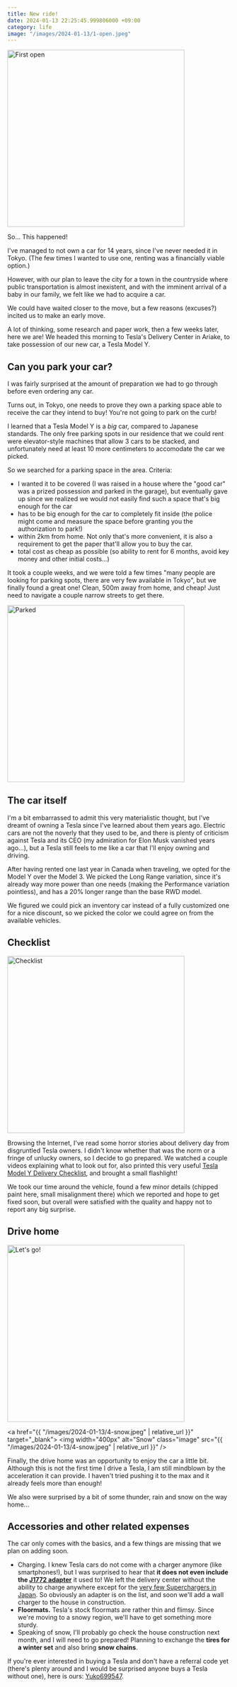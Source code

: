 ```yaml
---
title: New ride!
date: 2024-01-13 22:25:45.999806000 +09:00
category: life
image: "/images/2024-01-13/1-open.jpeg"
---
```


<p class="flex-centered">
  <a href="{{ "/images/2024-01-13/1-open.jpeg" | relative_url }}" target="_blank">
    <img width="400px" alt="First open" class="image" src="{{ "/images/2024-01-13/1-open.jpeg" | relative_url }}" />
  </a>
</p>

So... This happened!

I've managed to not own a car for 14 years, since I've never needed it in Tokyo. (The few times I wanted to use one, renting was a financially viable option.)

However, with our plan to leave the city for a town in the countryside where public transportation is almost inexistent, and with the imminent arrival of a baby in our family, we felt like we had to acquire a car.

We could have waited closer to the move, but a few reasons (excuses?) incited us to make an early move.

A lot of thinking, some research and paper work, then a few weeks later, here we are! We headed this morning to Tesla's Delivery Center in Ariake, to take possession of our new car, a Tesla Model Y.

## Can you park your car?

I was fairly surprised at the amount of preparation we had to go through before even ordering any car.

Turns out, in Tokyo, one needs to prove they own a parking space able to receive the car they intend to buy! You're not going to park on the curb!

I learned that a Tesla Model Y is a _big_ car, compared to Japanese standards.
The only free parking spots in our residence that we could rent were elevator-style machines that allow 3 cars to be stacked, and unfortunately need at least 10 more centimeters to accomodate the car we picked.

So we searched for a parking space in the area. Criteria:

- I wanted it to be covered (I was raised in a house where the "good car" was a prized possession and parked in the garage), but eventually gave up since we realized we would not easily find such a space that's big enough for the car
- has to be big enough for the car to completely fit inside (the police might come and measure the space before granting you the authorization to park!)
- within 2km from home. Not only that's more convenient, it is also a requirement to get the paper that'll allow you to buy the car.
- total cost as cheap as possible (so ability to rent for 6 months, avoid key money and other initial costs...)

It took a couple weeks, and we were told a few times "many people are looking for parking spots, there are very few available in Tokyo", but we finally found a great one! Clean, 500m away from home, and cheap! Just need to navigate a couple narrow streets to get there.

<p class="flex-centered">
  <a href="{{ "/images/2024-01-13/5-parked.jpeg" | relative_url }}" target="_blank">
    <img width="400px" alt="Parked" class="image" src="{{ "/images/2024-01-13/5-parked.jpeg" | relative_url }}" />
  </a>
</p>

## The car itself

I'm a bit embarrassed to admit this very materialistic thought, but I've dreamt of owning a Tesla since I've learned about them years ago.
Electric cars are not the noverly that they used to be, and there is plenty of criticism against Tesla and its CEO (my admiration for Elon Musk vanished years ago...), but a Tesla still feels to me like a car that I'll enjoy owning and driving.

After having rented one last year in Canada when traveling, we opted for the Model Y over the Model 3.
We picked the Long Range variation, since it's already way more power than one needs (making the Performance variation pointless), and has a 20% longer range than the base RWD model.

We figured we could pick an inventory car instead of a fully customized one for a nice discount, so we picked the color we could agree on from the available vehicles.

## Checklist

<p class="flex-centered">
  <a href="{{ "/images/2024-01-13/2-checklist.jpeg" | relative_url }}" target="_blank">
    <img width="400px" alt="Checklist" class="image" src="{{ "/images/2024-01-13/2-checklist.jpeg" | relative_url }}" />
  </a>
</p>

Browsing the Internet, I've read some horror stories about delivery day from disgruntled Tesla owners. I didn't know whether that was the norm or a fringe of unlucky owners, so I decide to go prepared. We watched a couple videos explaining what to look out for, also printed this very useful [Tesla Model Y Delivery Checklist](https://github.com/polymorphic/tesla-model-y-checklist), and brought a small flashlight!

We took our time around the vehicle, found a few minor details (chipped paint here, small misalignment there) which we reported and hope to get fixed soon, but overall were satisfied with the quality and happy not to report any big surprise.

## Drive home

<p class="flex-centered">
  <a href="{{ "/images/2024-01-13/3-letsgo.jpeg" | relative_url }}" target="_blank">
    <img width="400px" alt="Let's go!" class="image" src="{{ "/images/2024-01-13/3-letsgo.jpeg" | relative_url }}" />
  </a>

  <a href="{{ "/images/2024-01-13/4-snow.jpeg" | relative_url }}" target="_blank">
    <img width="400px" alt="Snow" class="image" src="{{ "/images/2024-01-13/4-snow.jpeg" | relative_url }}" />
  </a>
</p>

Finally, the drive home was an opportunity to enjoy the car a little bit. Although this is not the first time I drive a Tesla, I am still mindblown by the acceleration it can provide. I haven't tried pushing it to the max and it already feels more than enough!

We also were surprised by a bit of some thunder, rain and snow on the way home...

## Accessories and other related expenses

The car only comes with the basics, and a few things are missing that we plan on adding soon.

- Charging. I knew Tesla cars do not come with a charger anymore (like smartphones!), but I was surprised to hear that **it does not even include the [J1772 adapter](https://shop.tesla.com/product/sae-j1772-charging-adapter)** it used to! We left the delivery center without the ability to charge anywhere except for the [very few Superchargers in Japan](https://www.tesla.com/findus/list/superchargers/Japan). So obviously an adapter is on the list, and soon we'll add a wall charger to the house in construction.
- **Floormats.** Tesla's stock floormats are rather thin and flimsy. Since we're moving to a snowy region, we'll have to get something more sturdy.
- Speaking of snow, I'll probably go check the house construction next month, and I will need to go prepared! Planning to exchange the **tires for a winter set** and also bring **snow chains**.

If you're ever interested in buying a Tesla and don't have a referral code yet (there's plenty around and I would be surprised anyone buys a Tesla without one), here is ours: [Yuko699547](https://www.tesla.com/referral/yuko699547).
